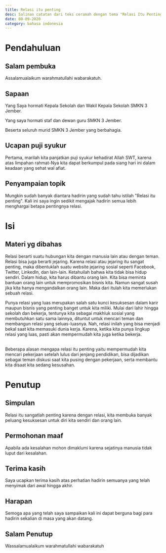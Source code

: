 ```yaml
---
title: Relasi itu penting
desc: Salinan catatan dari teks ceramah dengan tema "Relasi Itu Penting".
date: 08-09-2020
category: bahasa indonesia
---
```


# Pendahuluan
## Salam pembuka
Assalamualaikum warahmatullahi wabarakatuh.

## Sapaan
Yang Saya hormati Kepala Sekolah dan Wakil Kepala Sekolah SMKN 3 Jember.

Yang saya hormati staf dan dewan guru SMKN 3 Jember.

Beserta seluruh murid SMKN 3 Jember yang berbahagia.

## Ucapan puji syukur
Pertama, marilah kita panjatkan puji syukur kehadirat Allah SWT, karena atas limpahan rahmat-Nya kita dapat berkumpul pada siang hari ini dalam keadaan yang sehat wal afiat.

## Penyampaian topik
Mungkin sudah banyak diantara hadirin yang sudah tahu istilah "Relasi itu penting". Kali ini saya ingin sedikit mengajak hadirin semua lebih menghargai betapa pentingnya relasi.

# Isi
## Materi yg dibahas
Relasi berarti suatu hubungan kita dengan manusia lain atau dengan teman. Relasi bisa juga berarti jejaring. Karena relasi atau jejaring itu sangat penting, maka dibentuklah suatu website jejaring sosial seperti Facebook, Twitter, LinkedIn, dan lain-lain. Ketahuilah bahwa kita tidak bisa hidup sendiri. Dalam hidup, kita harus dibantu orang lain. Kita bisa meminta bantuan orang lain untuk mempromosikan bisnis kita. Namun sangat susah jika kita hanya mengandalkan orang lain. Maka dari itulah kita memerlukan sebuah relasi.

Punya relasi yang luas merupakan salah satu kunci kesuksesan dalam karir maupun bisnis yang penting banget untuk kita miliki. Mulai dari lahir hingga sekolah dan bekerja, tentunya kita sebagai makhluk sosial yang membutuhkan satu sama lainnya, dituntut untuk mencari teman dan membangun relasi yang seluas-luasnya. Nah, relasi inilah yang bisa menjadi bekal saat kita memasuki dunia kerja. Karena, ketika kita punya lingkup relasi yang luas, pasti akan mempermudah kita juga ketika bekerja.
<br />
<br />

Beberapa alasan mengapa relasi itu penting yaitu mempermudah kita mencari pekerjaan setelah lulus dari jenjang pendidikan, bisa dijadikan sebagai teman diskusi saat kita pusing dengan pekerjaan, serta membantu kita disaat kita sedang kesusahan.

# Penutup
## Simpulan
Relasi itu sangatlah penting karena dengan relasi, kita membuka banyak peluang kesuksesan untuk diri kita sendiri dan orang lain.

## Permohonan maaf
Apabila ada kesalahan mohon dimaklumi karena sejatinya manusia tidak luput dari kesalahan.

## Terima kasih
Saya ucapkan terima kasih atas perhatian hadirin semuanya yang telah menyimak dari awal hingga akhir.

## Harapan
Semoga apa yang telah saya sampaikan kali ini dapat berguna bagi para hadirin sekalian di masa yang akan datang.

## Salam Penutup
Wassalamualaikum warahmatullahi wabarakatuh


